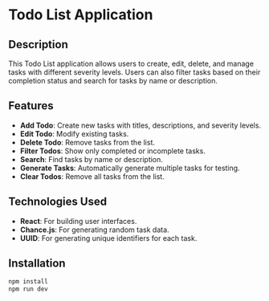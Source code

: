 # Todo List Application

## Description

This Todo List application allows users to create, edit, delete, and manage tasks with different severity levels. Users can also filter tasks based on their completion status and search for tasks by name or description.

## Features

- **Add Todo**: Create new tasks with titles, descriptions, and severity levels.
- **Edit Todo**: Modify existing tasks.
- **Delete Todo**: Remove tasks from the list.
- **Filter Todos**: Show only completed or incomplete tasks.
- **Search**: Find tasks by name or description.
- **Generate Tasks**: Automatically generate multiple tasks for testing.
- **Clear Todos**: Remove all tasks from the list.

## Technologies Used

- **React**: For building user interfaces.
- **Chance.js**: For generating random task data.
- **UUID**: For generating unique identifiers for each task.

## Installation

   ```bash
   npm install
   npm run dev
